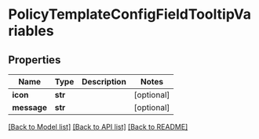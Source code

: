 # PolicyTemplateConfigFieldTooltipVariables

## Properties
Name | Type | Description | Notes
------------ | ------------- | ------------- | -------------
**icon** | **str** |  | [optional] 
**message** | **str** |  | [optional] 

[[Back to Model list]](../README.md#documentation-for-models) [[Back to API list]](../README.md#documentation-for-api-endpoints) [[Back to README]](../README.md)

